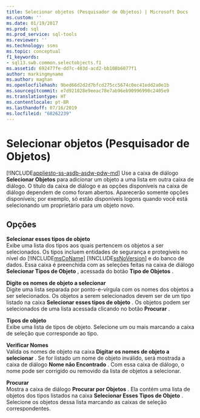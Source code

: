 ```yaml
---
title: Selecionar objetos (Pesquisador de Objetos) | Microsoft Docs
ms.custom: ''
ms.date: 01/19/2017
ms.prod: sql
ms.prod_service: sql-tools
ms.reviewer: ''
ms.technology: ssms
ms.topic: conceptual
f1_keywords:
- sql13.swb.common.selectobjects.f1
ms.assetid: 692477fe-dd7c-403d-acd2-bb108b6077f1
author: markingmyname
ms.author: maghan
ms.openlocfilehash: 9bed66d2d2d7bfcd275cc5674c0ec41edd2a0e1b
ms.sourcegitcommit: e7d921828e9eeac78e7ab96eb90996990c2405e9
ms.translationtype: HT
ms.contentlocale: pt-BR
ms.lasthandoff: 07/16/2019
ms.locfileid: "68262239"
---
```

# <a name="select-objects-object-explorer"></a>Selecionar objetos (Pesquisador de Objetos)
[!INCLUDE[appliesto-ss-asdb-asdw-pdw-md](../../includes/appliesto-ss-asdb-asdw-pdw-md.md)]
Use a caixa de diálogo **Selecionar Objetos** para adicionar um objeto a uma lista em outra caixa de diálogo. O título da caixa de diálogo e as opções disponíveis na caixa de diálogo dependem de como foram abertos. Aparecerão somente opções disponíveis; por exemplo, só estão disponíveis logons quando você está selecionando um proprietário para um objeto novo.  
  
## <a name="options"></a>Opções  
**Selecionar esses tipos de objeto**  
Exibe uma lista dos tipos aos quais pertencem os objetos a ser selecionados. Os tipos incluem entidades de segurança e protegíveis no nível do [!INCLUDE[msCoName](../../includes/msconame_md.md)] [!INCLUDE[ssNoVersion](../../includes/ssnoversion-md.md)] e do banco de dados. Essa caixa é preenchida com as seleções feitas na caixa de diálogo **Selecionar Tipos de Objeto** , acessada do botão **Tipo de Objetos** .  
  
**Digite os nomes de objeto a selecionar**  
Digite uma lista separada por ponto-e-vírgula com os nomes dos objetos a ser selecionados. Os objetos a serem selecionados devem ser de um tipo listado na caixa **Selecionar esses tipos de objeto** . Os objetos podem ser selecionados de uma lista acessada clicando no botão **Procurar** .  
  
**Tipos de objeto**  
Exibe uma lista de tipos de objeto. Selecione um ou mais marcando a caixa de seleção que corresponde ao tipo.  
  
**Verificar Nomes**  
Valida os nomes de objeto na caixa **Digitar os nomes de objeto a selecionar** . Se for listado um nome de objeto inválido, será mostrada a caixa de diálogo **Nome não Encontrado** . Com essa caixa de diálogo, o nome pode ser corrigido ou removido da lista de objetos a selecionar.  
  
**Procurar**  
Mostra a caixa de diálogo **Procurar por Objetos** . Ela contém uma lista de objetos dos tipos listados na caixa **Selecionar Esses Tipos de Objeto** . Selecione os objetos dessa lista marcando as caixas de seleção correspondentes.  
  
